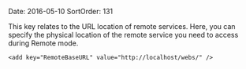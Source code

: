Date: 2016-05-10
SortOrder: 131

This key relates to the URL location of remote services. Here, you can specify the physical location of the remote service you need to access during Remote mode.

```
<add key="RemoteBaseURL" value="http://localhost/webs/" />
```
